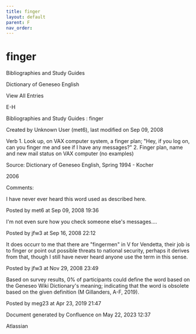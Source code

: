 ```yaml
---
title: finger
layout: default
parent: F
nav_order:
---
```


# finger

Bibliographies and Study Guides

Dictionary of Geneseo English

View All Entries

E-H

Bibliographies and Study Guides : finger

Created by  Unknown User (met6), last modified on Sep 09, 2008

Verb 1. Look up, on VAX computer system, a finger plan; &quot;Hey, if you log on, can you finger me and see if I have any messages?&quot; 2. Finger plan, name and new mail status on VAX computer (no examples)

Source: Dictionary of Geneseo English, Spring 1994 - Kocher

2006

Comments:

I have never ever heard this word used as described here.  

Posted by met6 at Sep 09, 2008 19:36

I'm not even sure how you check someone else's messages....

Posted by jfw3 at Sep 16, 2008 22:12

It does occurr to me that there are &quot;fingermen&quot; in V for Vendetta, their job is to finger or point out possible threats to national security, perhaps it derives from that, though I still have never heard anyone use the term in this sense.

Posted by jfw3 at Nov 29, 2008 23:49

Based on survey results, 0% of participants could define the word based on the Geneseo Wiki Dictionary's meaning; indicating that the word is obsolete based on the given definition (M Gillanders, A-F, 2019).

Posted by meg23 at Apr 23, 2019 21:47

Document generated by Confluence on May 22, 2023 12:37

Atlassian

